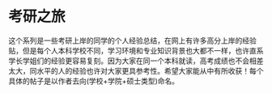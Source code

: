 # 考研之旅

这个系列是一些考研上岸的同学的个人经验总结，在网上有许多高分上岸的经验贴，但是每个人本科学校不同，学习环境和专业知识背景也大都不一样，也许直系学长学姐们的经验更容易复刻。因为大家在同一个本科就读，高考成绩也不会相差太大，同水平的人的经验也许对大家更具参考性。希望大家能从中有所收获！每个具体的帖子是以作者去向(学校+学院+硕士类型)命名。

